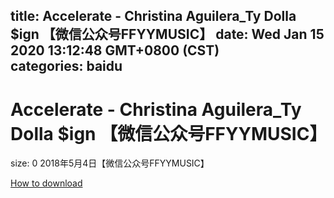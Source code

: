 
title: Accelerate - Christina Aguilera_Ty Dolla $ign  【微信公众号FFYYMUSIC】
date: Wed Jan 15 2020 13:12:48 GMT+0800 (CST)    
categories: baidu
---

# Accelerate - Christina Aguilera_Ty Dolla $ign  【微信公众号FFYYMUSIC】
size: 0
 2018年5月4日【微信公众号FFYYMUSIC】
 

[How to download](https://bpcam.bemobtrk.com/go/2ceec3aa-1ca2-46d6-b9ff-aaa5c184517c?jno=415)